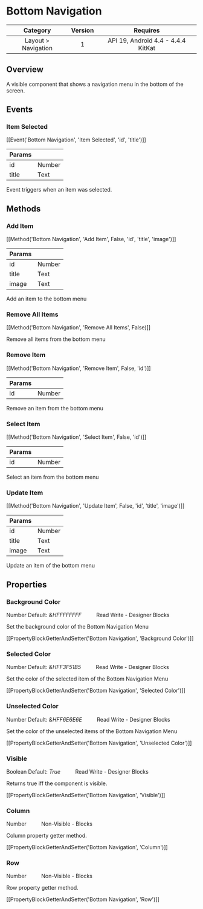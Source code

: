 # Bottom Navigation

| Category | Version | Requires |
|:--------:|:-------:|:--------:|
|Layout > Navigation|1|API 19, Android 4.4 - 4.4.4 KitKat|

## Overview

A visible component that shows a navigation menu in the bottom of the screen.

## Events

### Item Selected

[[Event('Bottom Navigation', 'Item Selected', 'id', 'title')]]

| Params | []() |
|--------|------|
|id|Number|
|title|Text|


Event triggers when an item was selected.

## Methods

### Add Item

[[Method('Bottom Navigation', 'Add Item', False, 'id', 'title', 'image')]]

| Params | []() |
|--------|------|
|id|Number|
|title|Text|
|image|Text|


Add an item to the bottom menu

### Remove All Items

[[Method('Bottom Navigation', 'Remove All Items', False)]]

Remove all items from the bottom menu

### Remove Item

[[Method('Bottom Navigation', 'Remove Item', False, 'id')]]

| Params | []() |
|--------|------|
|id|Number|


Remove an item from the bottom menu

### Select Item

[[Method('Bottom Navigation', 'Select Item', False, 'id')]]

| Params | []() |
|--------|------|
|id|Number|


Select an item from the bottom menu

### Update Item

[[Method('Bottom Navigation', 'Update Item', False, 'id', 'title', 'image')]]

| Params | []() |
|--------|------|
|id|Number|
|title|Text|
|image|Text|


Update an item of the bottom menu

## Properties

### Background Color

<span class="chip chip-number">Number</span> <span class="chip chip-number">Default: <i>&HFFFFFFFF</i></span>&nbsp;&nbsp;&nbsp;&nbsp;&nbsp;&nbsp;&nbsp;&nbsp;&nbsp;&nbsp;<span class="chip chip-rw">Read</span> <span class="chip chip-rw">Write</span> - <span class="chip chip-bd">Designer</span> <span class="chip chip-bd">Blocks</span> 

Set the background color of the Bottom Navigation Menu

[[PropertyBlockGetterAndSetter('Bottom Navigation', 'Background Color')]]

### Selected Color

<span class="chip chip-number">Number</span> <span class="chip chip-number">Default: <i>&HFF3F51B5</i></span>&nbsp;&nbsp;&nbsp;&nbsp;&nbsp;&nbsp;&nbsp;&nbsp;&nbsp;&nbsp;<span class="chip chip-rw">Read</span> <span class="chip chip-rw">Write</span> - <span class="chip chip-bd">Designer</span> <span class="chip chip-bd">Blocks</span> 

Set the color of the selected item of the Bottom Navigation Menu

[[PropertyBlockGetterAndSetter('Bottom Navigation', 'Selected Color')]]

### Unselected Color

<span class="chip chip-number">Number</span> <span class="chip chip-number">Default: <i>&HFF6E6E6E</i></span>&nbsp;&nbsp;&nbsp;&nbsp;&nbsp;&nbsp;&nbsp;&nbsp;&nbsp;&nbsp;<span class="chip chip-rw">Read</span> <span class="chip chip-rw">Write</span> - <span class="chip chip-bd">Designer</span> <span class="chip chip-bd">Blocks</span> 

Set the color of the unselected items of the Bottom Navigation Menu

[[PropertyBlockGetterAndSetter('Bottom Navigation', 'Unselected Color')]]

### Visible

<span class="chip chip-boolean">Boolean</span> <span class="chip chip-boolean">Default: <i>True</i></span>&nbsp;&nbsp;&nbsp;&nbsp;&nbsp;&nbsp;&nbsp;&nbsp;&nbsp;&nbsp;<span class="chip chip-rw">Read</span> <span class="chip chip-rw">Write</span> - <span class="chip chip-bd">Designer</span> <span class="chip chip-bd">Blocks</span> 

Returns true iff the component is visible.

[[PropertyBlockGetterAndSetter('Bottom Navigation', 'Visible')]]

### Column

<span class="chip chip-number">Number</span>&nbsp;&nbsp;&nbsp;&nbsp;&nbsp;&nbsp;&nbsp;&nbsp;&nbsp;&nbsp;<span class="chip chip-rw">Non-Visible</span> - <span class="chip chip-bd">Blocks</span> 

Column property getter method.

[[PropertyBlockGetterAndSetter('Bottom Navigation', 'Column')]]

### Row

<span class="chip chip-number">Number</span>&nbsp;&nbsp;&nbsp;&nbsp;&nbsp;&nbsp;&nbsp;&nbsp;&nbsp;&nbsp;<span class="chip chip-rw">Non-Visible</span> - <span class="chip chip-bd">Blocks</span> 

Row property getter method.

[[PropertyBlockGetterAndSetter('Bottom Navigation', 'Row')]]